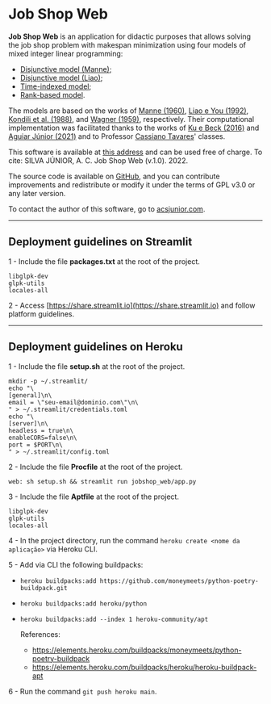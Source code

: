 # Job Shop Web

**Job Shop Web** is an application for didactic purposes that allows solving the job shop problem with makespan minimization using four models of mixed integer linear programming:

- [Disjunctive model (Manne)](#modelo-disjuntivo-manne);
- [Disjunctive model (Liao)](#modelo-disjuntivo-liao);
- [Time-indexed model](#modelo-indexado-no-tempo);
- [Rank-based model](#modelo-baseado-na-ordem).

The models are based on the works of [Manne (1960)](https://pubsonline.informs.org/doi/abs/10.1287/opre.8.2.219), [Liao e You (1992)](https://www.tandfonline.com/doi/abs/10.1057/jors.1992.162), [Kondili et al. (1988)](https://www.researchgate.net/profile/Roger-Sargent/publication/272294074_A_General_Algorithm_for_Scheduling_Batch_Operations/links/54e114140cf24d184b0fc476/A-General-Algorithm-for-Scheduling-Batch-Operations.pdf), and [Wagner (1959)](https://onlinelibrary.wiley.com/doi/abs/10.1002/nav.3800060205), respectively. Their computational implementation was facilitated thanks to the works of [Ku e Beck (2016)](https://www.sciencedirect.com/science/article/abs/pii/S0305054816300764) and [Aguiar Júnior (2021)](https://repositorio.ufc.br/bitstream/riufc/59600/3/2021_dis_jcajunior.pdf) and to Professor [Cassiano Tavares](https://scholar.google.com.br/citations?user=v55iBgUAAAAJ&hl=en&oi=ao)' classes.

This software is available at [this address](https://jobshop-web.streamlit.app) and can be used free of charge. To cite: SILVA JÚNIOR, A. C. Job Shop Web (v.1.0). 2022.

The source code is available on [GitHub](https://github.com/juniorssz/jobshop-web), and you can contribute improvements and redistribute or modify it under the terms of GPL v3.0 or any later version.

To contact the author of this software, go to [acsjunior.com](https://acsjunior.com).

<hr>

## Deployment guidelines on Streamlit

1 - Include the file **packages.txt** at the root of the project.

```
libglpk-dev 
glpk-utils
locales-all
```

2 - Access [https://share.streamlit.io](https://share.streamlit.io) and follow platform guidelines.

<hr>

## Deployment guidelines on Heroku

1 - Include the file **setup.sh** at the root of the project.

```
mkdir -p ~/.streamlit/
echo "\
[general]\n\
email = \"seu-email@dominio.com\"\n\
" > ~/.streamlit/credentials.toml
echo "\
[server]\n\
headless = true\n\
enableCORS=false\n\
port = $PORT\n\
" > ~/.streamlit/config.toml
```

2 - Include the file **Procfile** at the root of the project.

```
web: sh setup.sh && streamlit run jobshop_web/app.py
```

3 - Include the file **Aptfile** at the root of the project.

```
libglpk-dev 
glpk-utils
locales-all
```

4 - In the project directory, run the command `heroku create <nome da aplicação>` via Heroku CLI.

5 - Add via CLI the following buildpacks:

-  `heroku buildpacks:add https://github.com/moneymeets/python-poetry-buildpack.git`
-  `heroku buildpacks:add heroku/python`
-  `heroku buildpacks:add --index 1 heroku-community/apt`

    References: 
    - https://elements.heroku.com/buildpacks/moneymeets/python-poetry-buildpack
    - https://elements.heroku.com/buildpacks/heroku/heroku-buildpack-apt

6 - Run the command `git push heroku main`.
